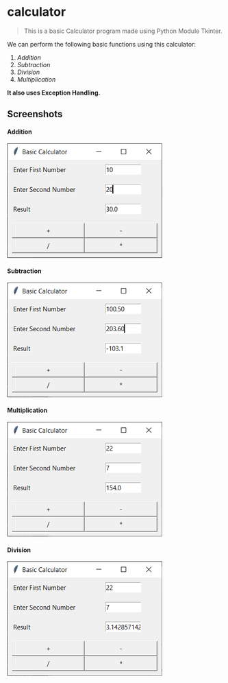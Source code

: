# calculator
> This is a basic Calculator program made using Python Module Tkinter.

We can perform the following basic functions using this calculator:
1. _Addition_
2. _Subtraction_
3. _Division_
4. _Multiplication_

**It also uses Exception Handling.**

## Screenshots
#### Addition
![addition](https://github.com/vidit-aggarwal/calculator/blob/master/addition.png)
#### Subtraction
![substraction](https://github.com/vidit-aggarwal/calculator/blob/master/subtraction.png)
#### Multiplication
![multiplication](https://github.com/vidit-aggarwal/calculator/blob/master/multiplication.png)
#### Division
![division](https://github.com/vidit-aggarwal/calculator/blob/master/division.png)